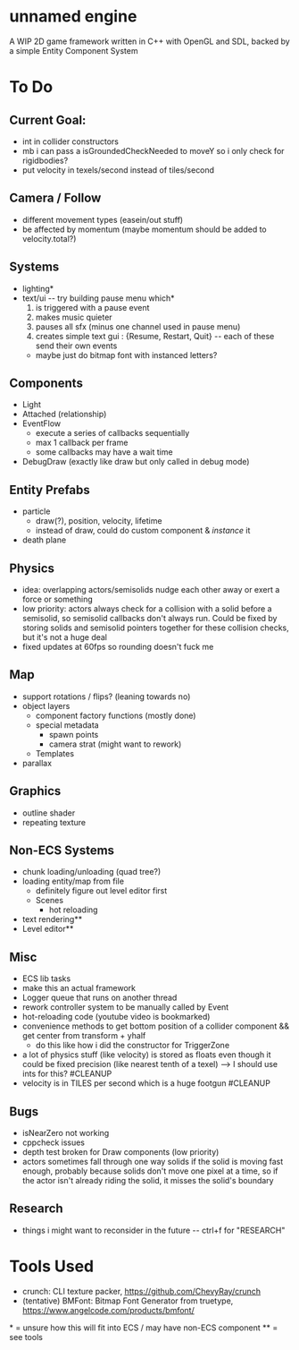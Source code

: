 # unnamed engine
A WIP 2D game framework written in C++ with OpenGL and SDL, backed by a simple Entity Component System

# To Do 

## Current Goal: 
- int in collider constructors
- mb i can pass a isGroundedCheckNeeded to moveY so i only check for rigidbodies?
- put velocity in texels/second instead of tiles/second

## Camera / Follow
- different movement types (easein/out stuff)
- be affected by momentum (maybe momentum should be added to velocity.total?)

## Systems
- lighting\*
- text/ui -- try building pause menu which\*
    1. is triggered with a pause event 
    2. makes music quieter
    3. pauses all sfx (minus one channel used in pause menu)
    4. creates simple text gui : {Resume, Restart, Quit} -- each of these send their own events
    - maybe just do bitmap font with instanced letters?

## Components
- Light 
- Attached (relationship)
- EventFlow
    - execute a series of callbacks sequentially
    - max 1 callback per frame 
    - some callbacks may have a wait time
- DebugDraw (exactly like draw but only called in debug mode)

## Entity Prefabs
- particle
    - draw(?), position, velocity, lifetime
    - instead of draw, could do custom component & *instance* it
- death plane

## Physics
- idea: overlapping actors/semisolids nudge each other away or exert a force or something
- low priority: actors always check for a collision with a solid before a semisolid, so semisolid callbacks don't always run. Could be fixed by storing solids and semisolid pointers together for these collision checks, but it's not a huge deal
- fixed updates at 60fps so rounding doesn't fuck me

## Map 
- support rotations / flips? (leaning towards no)
- object layers
    - component factory functions (mostly done)
    - special metadata
        - spawn points
        - camera strat (might want to rework)
    - Templates
- parallax

## Graphics
- outline shader
- repeating texture

## Non-ECS Systems
- chunk loading/unloading (quad tree?)
- loading entity/map from file
    - definitely figure out level editor first
    - Scenes
        - hot reloading
- text rendering\*\*
- Level editor\*\*

## Misc
- ECS lib tasks
- make this an actual framework 
- Logger queue that runs on another thread
- rework controller system to be manually called by Event
- hot-reloading code (youtube video is bookmarked)
- convenience methods to get bottom position of a collider component && get center from transform + yhalf
    - do this like how i did the constructor for TriggerZone
- a lot of physics stuff (like velocity) is stored as floats even though it could be fixed precision (like nearest tenth of a texel) --> I should use ints for this? #CLEANUP
- velocity is in TILES per second which is a huge footgun #CLEANUP

## Bugs
- isNearZero not working
- cppcheck issues
- depth test broken for Draw components (low priority)
- actors sometimes fall through one way solids if the solid is moving fast enough, probably because solids don't move one pixel at a time, so if the actor isn't already riding the solid, it misses the solid's boundary

## Research
- things i might want to reconsider in the future -- ctrl+f for "RESEARCH" 

# Tools Used
- crunch: CLI texture packer, https://github.com/ChevyRay/crunch
- (tentative) BMFont: Bitmap Font Generator from truetype, https://www.angelcode.com/products/bmfont/


\* = unsure how this will fit into ECS / may have non-ECS component
\*\* = see tools
